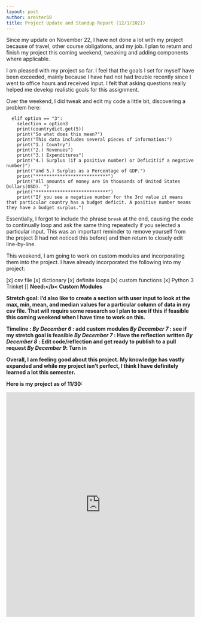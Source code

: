 ```yaml
---
layout: post
author: areiter18
title: Project Update and Standup Report (12/1/2021)
---
```


Since my update on November 22, I have not done a lot with my project because of travel, other course obligations, and my job. I plan to return and finish my project this coming weekend, tweaking and adding components where applicable. 

I am pleased with my project so far. I feel that the goals I set for myself have been exceeded, mainly because I have had not had trouble recently since I went to office hours and received input. I felt that asking questions really helped me develop realistic goals for this assignment.

Over the weekend, I did tweak and edit my code a little bit, discovering a problem here: 

```
  elif option == "3":
    selection = option3
    print(countrydict.get(5))
    print("So what does this mean?")
    print("This data includes several pieces of information:")
    print("1.) Country")
    print("2.) Revenues")
    print("3.) Expenditures")
    print("4.) Surplus (if a positive number) or Deficit(if a negative number)")
    print("and 5.) Surplus as a Percentage of GDP.")
    print("***************************")
    print("All amounts of money are in thousands of United States Dollars(USD). ")
    print("***************************")
    print("If you see a negative number for the 3rd value it means that particular country has a budget deficit. A positive number means they have a budget surplus.")
 ```

Essentially, I forgot to include the phrase ```break``` at the end, causing the code to continually loop and ask the same thing repeatedly if you selected a particular input. This was an important reminder to remove yourself from the project (I had not noticed this before) and then return to closely edit line-by-line. 

This weekend, I am going to work on custom modules and incorporating them into the project. I have already incorporated the following into my project:

[x] csv file
[x] dictionary
[x] definite loops 
[x] custom functions
[x] Python 3 Trinket
[] <b> Need:</b< Custom Modules

<b> Stretch goal:</b>  I’d also like to create a section with user input to look at the max, min, mean, and median values for a particular column of data in my csv file. That will require some research so I plan to see if this if feasible this coming weekend when I have time to work on this.
  
<b>Timeline </b>:
<i>By December 6 </i>: add custom modules
<i> By December 7 </i>: see if my stretch goal is feasible
<i>By December 7 </i>: Have the reflection written
<i>By December 8 </i>: Edit code/reflection and get ready to publish to a pull request
<i>By December 9</i>: Turn in
  
Overall, I am feeling good about this project. My knowledge has vastly expanded and while my project isn’t perfect, I think I have definitely learned a lot this semester.
 
<b> Here is my project as of 11/30: </b>
<iframe src="https://trinket.io/embed/python3/ffbc2ef790" width="100%" height="600" frameborder="0" marginwidth="0" marginheight="0" allowfullscreen></iframe>
  
  
